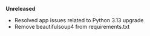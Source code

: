 **Unreleased**
* Resolved app issues related to Python 3.13 upgrade
* Remove beautifulsoup4 from requirements.txt
